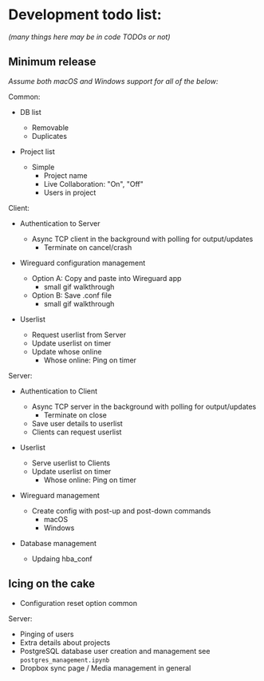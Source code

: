 # Development todo list:
_(many things here may be in code TODOs or not)_

## Minimum release
_Assume both macOS and Windows support for all of the below:_


Common:
- DB list
    - Removable
    - Duplicates
    
- Project list
    - Simple
        - Project name
        - Live Collaboration: "On", "Off"
        - Users in project

Client:
- Authentication to Server
    -  Async TCP client in the background with polling for output/updates
        -  Terminate on cancel/crash

- Wireguard configuration management
    -  Option A: Copy and paste into Wireguard app
        -  small gif walkthrough
    -  Option B: Save .conf file
        -  small gif walkthrough

- Userlist
    -  Request userlist from Server
    -  Update userlist on timer
    -  Update whose online
        -  Whose online: Ping on timer

Server:
- Authentication to Client
    -  Async TCP server in the background with polling for output/updates
        -  Terminate on close
    -  Save user details to userlist
    -  Clients can request userlist
    
- Userlist
    -  Serve userlist to Clients
    -  Update userlist on timer
        -  Whose online: Ping on timer
    
- Wireguard management
    - Create config with post-up and post-down commands
        -  macOS
        -  Windows
        
- Database management
    - Updaing hba_conf
    

## Icing on the cake

- Configuration reset option common

Server:
- Pinging of users
- Extra details about projects
- PostgreSQL database user creation and management see `postgres_management.ipynb`
- Dropbox sync page / Media management in general
